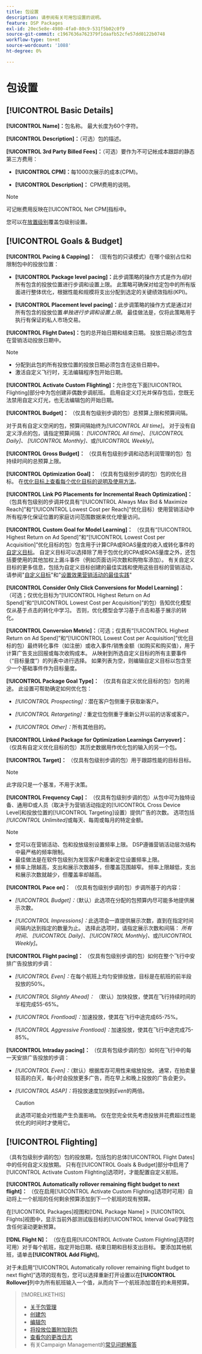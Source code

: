 ```yaml
---
title: 包设置
description: 请参阅有关可用包设置的说明。
feature: DSP Packages
exl-id: 20ec5e8e-4980-4fa0-80c9-531f5b02c0f9
source-git-commit: c1967636a762379f1daafb52cfe57dd0122b0748
workflow-type: tm+mt
source-wordcount: '1088'
ht-degree: 0%

---
```


# 包设置

## [!UICONTROL Basic Details]

**[!UICONTROL Name]：**&#x200B;包名称。 最大长度为60个字符。

**[!UICONTROL Description]：**（可选）包的描述。

**[!UICONTROL 3rd Party Billed Fees]：**（可选）要作为不可记帐成本跟踪的静态第三方费用：

* **[!UICONTROL CPM]：**&#x200B;每1000次展示的成本(CPM)。

* **[!UICONTROL Description]：** CPM费用的说明。

>[!NOTE]
>
>可记帐费用反映在[!UICONTROL Net CPM]指标中。

您可以在[放置级别](/help/dsp/campaign-management/placements/placement-settings.md)覆盖包级别设置。

## [!UICONTROL Goals & Budget]

**[!UICONTROL Pacing & Capping]：** （现有包的只读模式）在哪个级别占位和限制包中的投放位置：

* **[!UICONTROL Package level pacing]：**&#x200B;此步调策略的操作方式是作为&#x200B;*组*&#x200B;对所有包含的投放位置进行步调和设置上限。 此策略可确保对给定包中的所有版面进行整体优化，根据性能和规模将支出分配到选定的关键绩效指标(KPI)。

* **[!UICONTROL Placement level pacing]：**&#x200B;此步调策略的操作方式是通过对所有包含的投放位置&#x200B;*单独进行步调和设置上限*。 最佳做法是，仅将此策略用于执行有保证的私人市场交易。

**[!UICONTROL Flight Dates]：**&#x200B;包的总开始日期和结束日期。 投放日期必须包含在营销活动投放日期中。

>[!NOTE]
>
>* 分配到此包的所有投放位置的投放日期必须包含在这些日期中。
> * 激活自定义飞行时，无法编辑程序包开始日期。

**[!UICONTROL Activate Custom Flighting]：**&#x200B;允许您在下面[!UICONTROL Flighting]部分中为包创建非偶数步调航班。 启用自定义灯光并保存包后，您既无法禁用自定义灯光，也无法编辑包的开始日期。

**[!UICONTROL Budget]：** （仅具有包级别步调的包）总预算上限和预算间隔。

对于具有自定义空闲的包，预算间隔始终为&#x200B;*[!UICONTROL All time]*。 对于没有自定义浮点的包，请指定预算间隔： *[!UICONTROL All time]、* *[!UICONTROL Daily]、* *[!UICONTROL Monthly]、*&#x200B;或&#x200B;*[!UICONTROL Weekly]*。

**[!UICONTROL Gross Budget]：** （仅具有包级别步调和动态利润管理的包）包持续时间的总预算上限。

**[!UICONTROL Optimization Goal]：** （仅具有包级别步调的包）包的优化目标。 在[优化目标上查看每个优化目标的说明及使用方法](/help/dsp/optimization/optimization-goals.md)。


**[!UICONTROL Link PG Placements for Incremental Reach Optimization]：** （包具有包级别的步调并仅具有“[!UICONTROL Always Max Bid & Maximize Reach]”和“[!UICONTROL Lowest Cost per Reach]”优化目标）使用营销活动中所有程序化保证位置的家庭访问范围数据来优化增量访问。

**[!UICONTROL Custom Goal for Model Learning]：** （仅具有“[!UICONTROL Highest Return on Ad Spend]”和“[!UICONTROL Lowest Cost per Acquisition]”优化目标的包）包含用于计算CPA或ROAS量度的收入或转化事件的[自定义目标](/help/dsp/optimization/custom-goal.md)。 自定义目标可以选择除了用于包优化的CPA或ROAS量度之外，还包括要使用的其他加权上漏斗事件（例如页面访问次数和购物车添加）。 有关自定义目标的更多信息，包括为自定义目标创建的最佳实践和使用这些目标的营销活动，请参阅&quot;[自定义目标](/help/dsp/optimization/custom-goal.md)&quot;和&quot;[设置效果营销活动的最佳实践](/help/dsp/optimization/campaign-best-practices-performance.md)&quot;<!-- At some point, all of the objectives will be prefixed with "ADSP_," but probably that won't show up in the Custom Goal list in the DSP UI. -->

**[!UICONTROL Consider Only Click Conversions for Model Learning]：** （可选；仅优化目标为“[!UICONTROL Highest Return on Ad Spend]”和“[!UICONTROL Lowest Cost per Acquisition]”的包）告知优化模型仅从基于点击的转化中学习。 否则，优化模型会学习基于点击和基于展示的转化。

**[!UICONTROL Conversion Metric]：**（可选；仅具有“[!UICONTROL Highest Return on Ad Spend]”和“[!UICONTROL Lowest Cost per Acquisition]”优化目标的包）最终转化事件（如注册）或收入事件/销售金额（如购买和购买值），用于计算广告支出回报或每次收购成本。 从映射到所选自定义目标的所有主要事件（“目标量度”）的列表中进行选择。 如果列表为空，则编辑自定义目标以包含至少一个基础事件作为目标量度。

**[!UICONTROL Package Goal Type]：** （仅具有自定义优化目标的包）包的用途。 此设置可帮助确定如何优化包：

* *[!UICONTROL Prospecting]：*&#x200B;潜在客户包侧重于获取新客户。

* *[!UICONTROL Retargeting]：*&#x200B;重定位包侧重于重新公开以前的访客或客户。

* *[!UICONTROL Other]：*&#x200B;所有其他目的。

**[!UICONTROL Linked Package for Optimization Learnings Carryover]：** （仅具有自定义优化目标的包）其历史数据用作优化包的输入的另一个包。

**[!UICONTROL Target]：** （仅具有包级别步调的包）用于跟踪性能的目标目标。

>[!NOTE]
>
>此字段只是一个基准，不用于决策。

**[!UICONTROL Frequency Cap]：** （仅具有包级别步调的包）从包中可为独特设备、通用ID或人员（取决于为营销活动指定的[!UICONTROL Cross Device Level]和投放位置的[!UICONTROL Targeting]设置）提供广告的次数。 选项包括&#x200B;*[!UICONTROL Unlimited]*&#x200B;或每天、每周或每月的特定金额。

>[!NOTE]
>
>* 您可以在营销活动、包和投放级别设置频率上限。 DSP遵循营销活动层次结构中最严格的频率限制。
>* 最佳做法是在软件包级别为发现客户和重新定位设置频率上限。
> * 频率上限越高，支出和展示次数越多，但覆盖范围越窄。 频率上限越低，支出和展示次数就越少，但覆盖率却越高。

**[!UICONTROL Pace on]：** （仅具有包级别步调的包）步调所基于的内容：

* *[!UICONTROL Budget]：*（默认）此选项在分配的包预算内尽可能多地提供展示次数。

* *[!UICONTROL Impressions]：*&#x200B;此选项会一直提供展示次数，直到在指定时间间隔内达到指定的数量为止。 选择此选项时，请指定展示次数和间隔： *所有时间、* *[!UICONTROL Daily]、* *[!UICONTROL Monthly]、*&#x200B;或&#x200B;*[!UICONTROL Weekly]*。

**[!UICONTROL Flight pacing]：** （仅具有包级别步调的包）如何在整个飞行中安排广告投放的步调：

* *[!UICONTROL Even]：*&#x200B;在每个航班上均匀安排投放，目标是在航班的前半段投放的50%。

* *[!UICONTROL Slightly Ahead]：* （默认）加快投放，使其在飞行持续时间的半程完成55-65%。

* *[!UICONTROL Frontload]：*&#x200B;加速投放，使其在飞行中途完成65-75%。

* *[!UICONTROL Aggressive Frontload]：*&#x200B;加速投放，使其在飞行中途完成75-85%。

**[!UICONTROL Intraday pacing]：** （仅具有包级步调的包）如何在飞行中的每一天安排广告投放的步调：

* *[!UICONTROL Even]：*（默认）根据库存可用性来缩放投放。 通常，在拍卖量较高的白天，每小时会投放更多广告，而在早上和晚上投放的广告会更少。

* *[!UICONTROL ASAP]：*&#x200B;将投放速度加快到&#x200B;*Even*&#x200B;的两倍。

  >[!CAUTION]
  >
  >此选项可能会对性能产生负面影响。 仅在您完全优先考虑投放并花费超过性能优化的时间时才使用它。

## [!UICONTROL Flighting]

（具有包级别步调的包）包的投放期，包括包的总体[!UICONTROL Flight Dates]中的任何自定义投放期。 只有在[!UICONTROL Goals & Budget]部分中启用了[!UICONTROL Activate Custom Flighting]选项时，才能配置自定义航班。

**[!UICONTROL Automatically rollover remaining flight budget to next flight]：** （仅在启用[!UICONTROL Activate Custom Flighting]选项时可用）自动将上一个航班的任何剩余预算添加到下一个航班的现有预算。

在[!UICONTROL Packages]视图和[!DNL Package Name] > [!UICONTROL Flights]视图中，显示当前外部测试版目标的[!UICONTROL Interval Goal]字段包含任何滚动更新预算。

**[!DNL Flight N]：** （仅在启用[!UICONTROL Activate Custom Flighting]选项时可用）对于每个航班，指定开始日期、结束日期和目标支出目标。 要添加其他航班，请单击&#x200B;**[!UICONTROL Add Flight]**。

对于未启用“[!UICONTROL Automatically rollover remaining flight budget to next flight]”选项的现有包，您可以选择重新打开设置以在&#x200B;**[!UICONTROL Rollover]**&#x200B;列中为所有航班输入一个值，从而向下一个航班添加潜在的未用预算。

>[!MORELIKETHIS]
>
>* [关于包管理](package-about.md)
>* [创建包](package-create.md)
>* [编辑包](package-edit.md)
>* [将投放位置附加到包](package-attach-placement.md)
>* [查看包的更改日志](package-change-log.md)
>* 有关Campaign Management的[常见问题解答](/help/dsp/campaign-management/faq-campaign-management.md)
